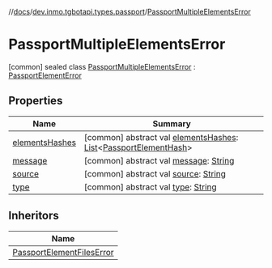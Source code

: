 //[docs](../../../index.md)/[dev.inmo.tgbotapi.types.passport](../index.md)/[PassportMultipleElementsError](index.md)



# PassportMultipleElementsError  
 [common] sealed class [PassportMultipleElementsError](index.md) : [PassportElementError](../-passport-element-error/index.md)   


## Properties  
  
|  Name |  Summary | 
|---|---|
| <a name="dev.inmo.tgbotapi.types.passport/PassportMultipleElementsError/elementsHashes/#/PointingToDeclaration/"></a>[elementsHashes](elements-hashes.md)| <a name="dev.inmo.tgbotapi.types.passport/PassportMultipleElementsError/elementsHashes/#/PointingToDeclaration/"></a> [common] abstract val [elementsHashes](elements-hashes.md): [List](https://kotlinlang.org/api/latest/jvm/stdlib/kotlin.collections/-list/index.html)<[PassportElementHash](../../dev.inmo.tgbotapi.types.passport.encrypted.abstracts/index.md#%5Bdev.inmo.tgbotapi.types.passport.encrypted.abstracts%2FPassportElementHash%2F%2F%2FPointingToDeclaration%2F%5D%2FClasslikes%2F625018081)>   <br>|
| <a name="dev.inmo.tgbotapi.types.passport/PassportMultipleElementsError/message/#/PointingToDeclaration/"></a>[message](index.md#%5Bdev.inmo.tgbotapi.types.passport%2FPassportMultipleElementsError%2Fmessage%2F%23%2FPointingToDeclaration%2F%5D%2FProperties%2F625018081)| <a name="dev.inmo.tgbotapi.types.passport/PassportMultipleElementsError/message/#/PointingToDeclaration/"></a> [common] abstract val [message](index.md#%5Bdev.inmo.tgbotapi.types.passport%2FPassportMultipleElementsError%2Fmessage%2F%23%2FPointingToDeclaration%2F%5D%2FProperties%2F625018081): [String](https://kotlinlang.org/api/latest/jvm/stdlib/kotlin/-string/index.html)   <br>|
| <a name="dev.inmo.tgbotapi.types.passport/PassportMultipleElementsError/source/#/PointingToDeclaration/"></a>[source](index.md#%5Bdev.inmo.tgbotapi.types.passport%2FPassportMultipleElementsError%2Fsource%2F%23%2FPointingToDeclaration%2F%5D%2FProperties%2F625018081)| <a name="dev.inmo.tgbotapi.types.passport/PassportMultipleElementsError/source/#/PointingToDeclaration/"></a> [common] abstract val [source](index.md#%5Bdev.inmo.tgbotapi.types.passport%2FPassportMultipleElementsError%2Fsource%2F%23%2FPointingToDeclaration%2F%5D%2FProperties%2F625018081): [String](https://kotlinlang.org/api/latest/jvm/stdlib/kotlin/-string/index.html)   <br>|
| <a name="dev.inmo.tgbotapi.types.passport/PassportMultipleElementsError/type/#/PointingToDeclaration/"></a>[type](index.md#%5Bdev.inmo.tgbotapi.types.passport%2FPassportMultipleElementsError%2Ftype%2F%23%2FPointingToDeclaration%2F%5D%2FProperties%2F625018081)| <a name="dev.inmo.tgbotapi.types.passport/PassportMultipleElementsError/type/#/PointingToDeclaration/"></a> [common] abstract val [type](index.md#%5Bdev.inmo.tgbotapi.types.passport%2FPassportMultipleElementsError%2Ftype%2F%23%2FPointingToDeclaration%2F%5D%2FProperties%2F625018081): [String](https://kotlinlang.org/api/latest/jvm/stdlib/kotlin/-string/index.html)   <br>|


## Inheritors  
  
|  Name | 
|---|
| <a name="dev.inmo.tgbotapi.types.passport/PassportElementFilesError///PointingToDeclaration/"></a>[PassportElementFilesError](../-passport-element-files-error/index.md)|

